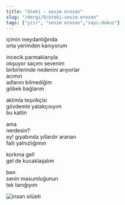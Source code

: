 ```yaml
---
title: "öteki - sesim erozan"
slug: "/dergi/9/oteki-sesim.erozan"
tags: ["şiir", "sesim erozan","sayı:dokuz"]
---
```

içimin meydanlığında  
orta yerimden kanıyorum

incecik parmaklarıyla\
okşuyor saçımı sevenim\
birbirlerinde nedenini arıyorlar\
acımın\
adlarını bilmediğim\
göbek bağlarım

aklımla teşvikçisi\
gövdemle yatakçısıyım\
bu katlin

ama\
nerdesin?\
ey! gıyabında yıllardır aranan\
faili yalnızlığımın

korkma gel!\
gel de kucaklaşalım

ben\
senin masumluğunun\
tek tanığıyım

![insan silüeti](/img/99.17.jpg)
